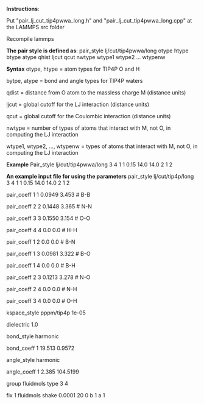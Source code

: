 **Instructions**:

Put "pair_lj_cut_tip4pwwa_long.h" and "pair_lj_cut_tip4pwwa_long.cpp" at the LAMMPS src folder

Recompile lammps

**The pair style is defined as**: 
pair_style lj/cut/tip4pwwa/long otype htype btype atype qhist ljcut qcut nwtype wtype1 wtype2 … wtypenw

**Syntax**
otype, htype = atom types for TIP4P O and H

bytpe, atype = bond and angle types for TIP4P waters

qdist = distance from O atom to the massless charge M (distance units)

ljcut = global cutoff for the LJ interaction (distance units)

qcut = global cutoff for  the Coulombic interaction (distance units)

nwtype = number of types of atoms that interact with M, not O, in computing the LJ interaction

wtype1, wtype2, …, wtypenw = types of atoms that interact with M, not O, in computing the LJ interaction

**Example**
Pair_style lj/cut/tip4pwwa/long 3 4 1 1 0.15 14.0 14.0 2 1 2

**An example input file for using the parameters**
pair_style    lj/cut/tip4p/long 3 4 1 1 0.15 14.0 14.0 2 1 2

pair_coeff      1 1  0.0949 3.453       # B-B

pair_coeff      2 2  0.1448 3.365       # N-N

pair_coeff      3 3  0.1550 3.154       # O-O

pair_coeff      4 4  0.0     0.0        # H-H

pair_coeff      1 2  0.0     0.0        # B-N

pair_coeff      1 3  0.0981 3.322       # B-O

pair_coeff      1 4  0.0     0.0        # B-H

pair_coeff      2 3  0.1213 3.278       # N-O

pair_coeff      2 4  0.0     0.0        # N-H

pair_coeff      3 4  0.0     0.0        # O-H

kspace_style    pppm/tip4p 1e-05

dielectric      1.0

bond_style      harmonic

bond_coeff      1 19.513 0.9572

angle_style     harmonic

angle_coeff     1 2.385 104.5199

group           fluidmols type 3 4

fix 1 fluidmols shake 0.0001 20 0 b 1 a 1
